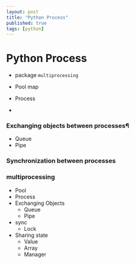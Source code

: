 ```yaml
---
layout: post
title: "Python Process"
published: true
tags: [python]
---
```

# Python Process

* package `multiprocessing`
* Pool
    map

* Process
* 


### Exchanging objects between processes¶
* Queue
* Pipe

### Synchronization between processes
### multiprocessing
* Pool
* Process
* Exchanging Objects
    * Queue
    * Pipe
* sync
    * Lock
* Sharing state
    * Value
    * Array
    * Manager
